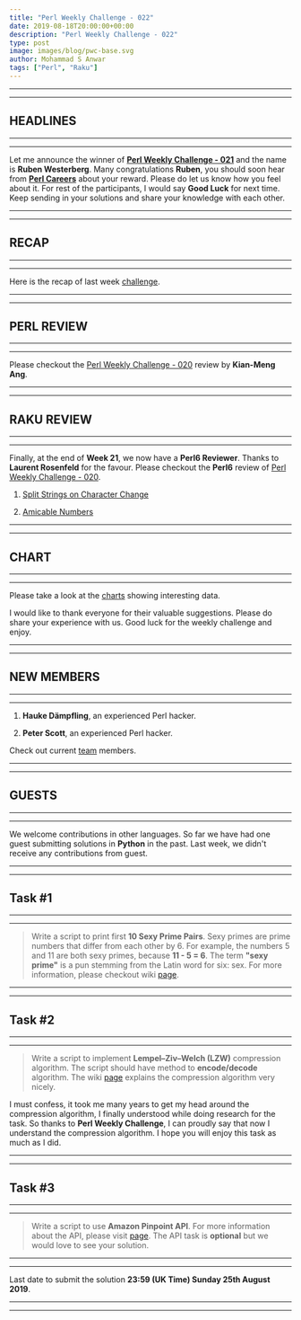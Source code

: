 ```yaml
---
title: "Perl Weekly Challenge - 022"
date: 2019-08-18T20:00:00+00:00
description: "Perl Weekly Challenge - 022"
type: post
image: images/blog/pwc-base.svg
author: Mohammad S Anwar
tags: ["Perl", "Raku"]
---
```

***
***

## HEADLINES

***
***

Let me announce the winner of [**Perl Weekly Challenge - 021**](/blog/perl-weekly-challenge-021) and the name is **Ruben Westerberg**. Many congratulations **Ruben**, you should soon hear from **[Perl Careers](https://perl.careers/)** about your reward. Please do let us know how you feel about it. For rest of the participants, I would say **Good Luck** for next time. Keep sending in your solutions and share your knowledge with each other.

***
***

## RECAP

***
***

Here is the recap of last week [challenge](/blog/recap-challenge-021).

***
***

## PERL REVIEW

***
***

Please checkout the [Perl Weekly Challenge - 020](/blog/review-challenge-020) review by **Kian-Meng Ang**.

***
***

## RAKU REVIEW

***
***

Finally, at the end of **Week 21**, we now have a **Perl6 Reviewer**. Thanks to **Laurent Rosenfeld** for the favour. Please checkout the **Perl6** review of [Perl Weekly Challenge - 020](/blog/review-challenge-020).

1) [Split Strings on Character Change](https://github.com/LaurentRosenfeld/Perl-6-Miscellaneous/blob/master/Challenges-in-Perl6/Splitting-strings.md)

2) [Amicable Numbers](https://github.com/LaurentRosenfeld/Perl-6-Miscellaneous/blob/master/Challenges-in-Perl6/Amicable-numbers.md)

***
***

## CHART

***
***

Please take a look at the [charts](/chart) showing interesting data.

I would like to thank everyone for their valuable suggestions. Please do share your experience with us. Good luck for the weekly challenge and enjoy.

***
***

## NEW MEMBERS

***
***

1) **Hauke Dämpfling**, an experienced Perl hacker.

2) **Peter Scott**, an experienced Perl hacker.

Check out current [team](/team) members.

***
***

## GUESTS

***
***

We welcome contributions in other languages. So far we have had one guest submitting solutions in **Python** in the past. Last week, we didn't receive any contributions from guest.

***
***

## Task #1

***
***

> Write a script to print first **10 Sexy Prime Pairs**. Sexy primes are prime numbers that differ from each other by 6. For example, the numbers 5 and 11 are both sexy primes, because **11 - 5 = 6**. The term **"sexy prime"** is a pun stemming from the Latin word for six: sex. For more information, please checkout wiki [page](https://en.wikipedia.org/wiki/Sexy_prime).

***
***

## Task #2

***
***

> Write a script to implement **Lempel–Ziv–Welch (LZW)** compression algorithm. The script should have method to **encode/decode** algorithm. The wiki [page](https://en.wikipedia.org/wiki/Lempel%E2%80%93Ziv%E2%80%93Welch) explains the compression algorithm very nicely.

I must confess, it took me many years to get my head around the compression algorithm, I finally understood while doing research for the task. So thanks to **Perl Weekly Challenge**, I can proudly say that now I understand the compression algorithm. I hope you will enjoy this task as much as I did.

***
***

## Task #3

***
***

> Write a script to use **Amazon Pinpoint API**. For more information about the API, please visit [page](https://docs.aws.amazon.com/pinpoint/latest/apireference/welcome.html). The API task is **optional** but we would love to see your solution.

***
***

Last date to submit the solution **23:59 (UK Time) Sunday 25th August 2019**.

***
***
